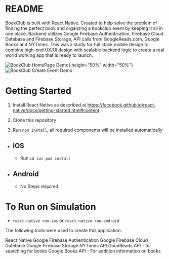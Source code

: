 # README

BookClub is built with React Native. Created to help solve the problem of finding the perfect book and organzing a bookclub event by keeping it all in one place. Backend utilizes Google Firebase Authentication, Firebase Cloud Database and Firebase Storage, API calls from GoogleReads.com, Google Books and NYTimes. 
This was a study for full stack mobile design to combine high-end UX/UI design with scalable backend logic to create a real world working app that is ready to launch. 

![BookClub HomePage Demo](./src/utils/BookClub-ScrollingHomepage.gif){:height="50%" width="50%"}
![BookClub Create Event Demo](./src/utils/Create1.gif)

# Getting Started

1. Install React Native as described at https://facebook.github.io/react-native/docs/getting-started.html#content

2. Clone this repository

3. Run ```npm install```, all required components will be installed automatically

* ## IOS
  * Run ```cd ios pod install```

* ## Android
  * No Steps required

# To Run on Simulation
  * ```react-native run-ios``` or ```react-native run-android```





The following tools were used to create this application:

React Native
Google Firebase Authentication
Google Firebase Cloud Datebase
Google Firebase Storage
NYTimes API
GoodReads API - for searching for books
Google Books API - For addition information on books
